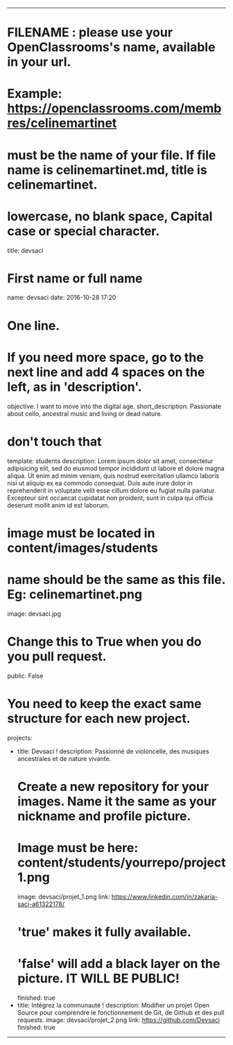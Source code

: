 ---

# FILENAME : please use your OpenClassrooms's name, available in your url.
# Example: https://openclassrooms.com/membres/celinemartinet
# must be the name of your file. If file name is celinemartinet.md, title is celinemartinet.
# lowercase, no blank space, Capital case or special character.
title: devsaci

# First name or full name
name: devsaci
date: 2016-10-28 17:20

# One line.
# If you need more space, go to the next line and add 4 spaces on the left, as in 'description'.
objective: I want to move into the digital age.
short_description: Passionate about cello, ancestral music and living or dead nature.
# don't touch that
template: students
description:
    Lorem ipsum dolor sit amet, consectetur adipisicing elit, sed do eiusmod
    tempor incididunt ut labore et dolore magna aliqua. Ut enim ad minim veniam,
    quis nostrud exercitation ullamco laboris nisi ut aliquip ex ea commodo
    consequat. Duis aute irure dolor in reprehenderit in voluptate velit esse
    cillum dolore eu fugiat nulla pariatur. Excepteur sint occaecat cupidatat non
    proident, sunt in culpa qui officia deserunt mollit anim id est laborum.

# image must be located in content/images/students
# name should be the same as this file. Eg: celinemartinet.png
image: devsaci.jpg

# Change this to True when you do you pull request.
public: False

# You need to keep the exact same structure for each new project.
projects:
  - title: Devsaci !
    description: Passionné de violoncelle, des musiques ancestrales et de nature vivante.
    # Create a new repository for your images. Name it the same as your nickname and profile picture.
    # Image must be here: content/students/yourrepo/project1.png
    image: devsaci/projet_1.png
    link: https://www.linkedin.com/in/zakaria-saci-a61322178/
    # 'true' makes it fully available.
    # 'false' will add a black layer on the picture. IT WILL BE PUBLIC!
    finished: true
  - title: Intégrez la communauté !
    description: Modifier un projet Open Source pour comprendre le fonctionnement de Git, de Github et des pull requests. 
    image: devsaci/projet_2.png
    link: https://github.com/Devsaci
    finished: true
---